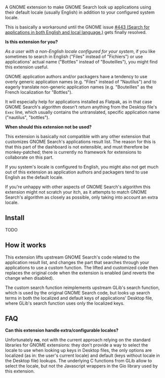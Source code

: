 A GNOME extension to make GNOME Search look up applications using their default locale (usually English) in addition to your configured system locale.

This is basically a workaround until the GNOME issue [#443 (Search for applications in both English and local language.)](https://gitlab.gnome.org/GNOME/glib/-/issues/443) gets finally resolved.

**Is this extension for you?**

*As a user with a non-English locale configured for your system*, if you like sometimes to search in English ("Files" instead of "Fichiers") or use applications' actual name ("Bottles" instead of "Bouteilles"), you might find this extension useful.

GNOME application authors and/or packagers have a tendency to use overly generic application names (e.g. "Files" instead of "Nautilus") and to eagerly translate non-generic application names (e.g. "Bouteilles" as the French localization for "Bottles").

It will especially help for applications installed as Flatpak, as in that case GNOME Search's algorithm doesn't return anything from the Desktop file's `Exec` line, which usually contains the untranslated, specific application name ("nautilus", "bottles").

**When should this extension not be used?**

This extension is basically not compatible with any other extension that customizes GNOME Search's applications result list.
The reason for this is that this part of the dashboard is not extensible, and must therefore be monkey-patched; there is currently no framework for extensions to collaborate on this part.

If you system's locale is configured to English, you might also not get much out of this extension as application authors and packagers tend to use English as the default locale.

If you're unhappy with other aspects of GNOME Search's algorithm this extension might not scratch your itch, as it attempts to match GNOME Search's algorithm as closely as possible, only taking into account an extra locale.

## Install

TODO

## How it works

This extension lifts upstream GNOME Search's code related to the application result list, and changes the part that searches through your applications to use a custom function.
The lifted and customized code then replaces the original code when the extension is enabled (and reverts the change when disabled).

The custom search function reimplements upstream GLib's search function, which is used by the original GNOME Search code, but looks up search terms in both the localized and default keys of applications' Desktop file, where GLib's search function uses only the localized keys.

## FAQ

**Can this extension handle extra/configurable locales?**

Unfortunately **no**, not with the current approach relying on the standard libraries for GNOME extensions: they don't provide a way to select the locale to use when looking up keys in Desktop files, the only options are localized (as in: the user's current locale) and default (keys without locale in the Desktop file) lookups.
The underlying C functions from GLib allow to select the locale, but not the Javascript wrappers in the Gio library used by this extension.
